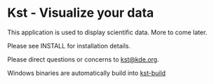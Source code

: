 Kst - Visualize your data
=========================

This application is used to display scientific data.  More to come later.

Please see INSTALL for installation details.

Please direct questions or concerns to kst@kde.org.


Windows binaries are automatically build into [kst-build](http://kst-plot.github.io/kst-build/)


